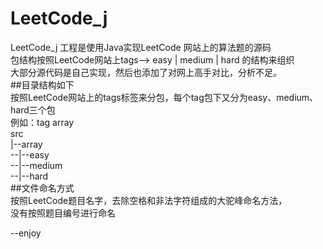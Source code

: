 # LeetCode_j  
LeetCode_j 工程是使用Java实现LeetCode 网站上的算法题的源码  
包结构按照LeetCode网站上tags--> easy | medium | hard 的结构来组织  
大部分源代码是自己实现，然后也添加了对网上高手对比，分析不足。  
##目录结构如下  
按照LeetCode网站上的tags标签来分包，每个tag包下又分为easy、medium、hard三个包  
例如：tag  array   
src   
|--array   
--|--easy  
--|--medium  
--|--hard  
##文件命名方式  
按照LeetCode题目名字，去除空格和非法字符组成的大驼峰命名方法，  
没有按照题目编号进行命名  

--enjoy
